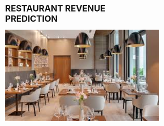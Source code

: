 # RESTAURANT REVENUE PREDICTION
<img src="images/restaurant_image.jpg" alt="Example Image" width="900" height="300"/>


